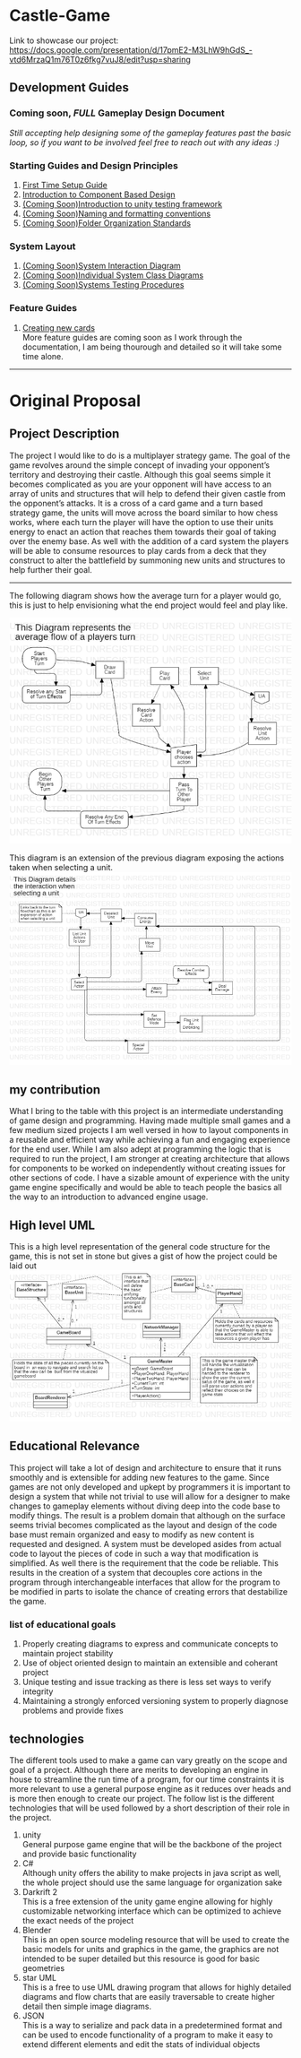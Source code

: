 # Castle-Game
Link to showcase our project: https://docs.google.com/presentation/d/17pmE2-M3LhW9hGdS_-vtd6MrzaQ1m76T0z6fkg7vuJ8/edit?usp=sharing

## Development Guides

### Coming soon, *FULL* Gameplay Design Document   

*Still accepting help designing some of the gameplay features past the basic loop, so if you want to be involved feel free to reach out with any ideas :)*

### Starting Guides and Design Principles  
1. [First Time Setup Guide](Documentation/Starting-Development.md)
2. [Introduction to Component Based Design](Documentation/Component-System-Design-Overview.md)  
3. [(Coming Soon)Introduction to unity testing framework]()
4. [(Coming Soon)Naming and formatting conventions]()  
5. [(Coming Soon)Folder Organization Standards]()

### System Layout 
1. [(Coming Soon)System Interaction Diagram]() 
2. [(Coming Soon)Individual System Class Diagrams]()
3. [(Coming Soon)Systems Testing Procedures]() 

### Feature Guides
1. [Creating new cards](Documentation/Adding-Cards.md)      
More feature guides are coming soon as I work through the documentation, I am being thourough and detailed so it will take some time alone. 


-------------

# Original Proposal

## Project Description

The project I would like to do is a multiplayer strategy game. The goal of the game revolves around the simple concept of invading your opponent’s territory and destroying their castle. Although this goal seems simple it becomes complicated as you are your opponent will have access to an array of units and structures that will help to defend their given castle from the opponent’s attacks.
    It is a cross of a card game and a turn based strategy game, the units will move across the board similar to how chess works, where each turn the player will have the option to use their units energy to enact an action that reaches them towards their goal of taking over the enemy base. As well with the addition of a card system the players will be able to consume resources to play cards from a deck that they construct to alter the battlefield by summoning new units and structures to help further their goal.
    
---
The following diagram shows how the average turn for a player would go, this is just to help envisioning what the end project would feel and play like.

![Diagram](https://github.com/Dan-Burke-P/Castle-Game/blob/master/ReadmeFiles/Turn%20Flow!Turn%20Flow_1.png)

This diagram is an extension of the previous diagram exposing the actions taken when selecting a unit.
![Diagram](https://github.com/Dan-Burke-P/Castle-Game/blob/master/ReadmeFiles/Unit%20Actions!Unit%20Actions_2.png) 

## my contribution

What I bring to the table with this project is an intermediate understanding of game design and programming. Having made multiple small games and a few medium sized projects I am well versed in how to layout components in a reusable and efficient way while achieving a fun and engaging experience for the end user. While I am also adept at programming the logic that is required to run the project, I am stronger at creating architecture that allows for components to be worked on independently without creating issues for other sections of code. I have a sizable amount of experience with the unity game engine specifically and would be able to teach people the basics all the way to an introduction to advanced engine usage. 

## High level UML
This is a high level representation of the general code structure for the game, this is not set in stone but gives a gist of how the project could be laid out
![Diagram](https://github.com/Dan-Burke-P/Castle-Game/blob/master/ReadmeFiles/Main%20Program%20Model!Main_0.png)


## Educational Relevance 

This project will take a lot of design and architecture to ensure that it runs smoothly and is extensible for adding new features to the game. Since games are not only developed and upkept by programmers it is important to design a system that while not trivial to use will allow for a designer to make changes to gameplay elements without diving deep into the code base to modify things. The result is a problem domain that although on the surface seems trivial becomes complicated as the layout and design of the code base must remain organized and easy to modify as new content is requested and designed.
    A system must be developed asides from actual code to layout the pieces of code in such a way that modification is simplified. As well there is the requirement that the code be reliable. This results in the creation of a system that decouples core actions in the program through interchangeable interfaces that allow for the program to be modified in parts to isolate the chance of creating errors that destabilize the game.

### list of educational goals
1. Properly creating diagrams to express and communicate concepts to maintain project stability
2. Use of object oriented design to maintain an extensible and coherant project
3. Unique testing and issue tracking as there is less set ways to verify integrity
4. Maintaining a strongly enforced versioning system to properly diagnose problems and provide fixes

## technologies

The different tools used to make a game can vary greatly on the scope and goal of a project. Although there are merits to developing an engine in house to streamline the run time of a program, for our time constraints it is more relevant to use a general purpose engine as it reduces over heads and is more then enough to create our project. The follow list is the different technologies that will be used followed by a short description of their role in the project.

1. unity   
	General purpose game engine that will be the backbone of the project and provide basic functionality
2. C#   
	Although unity offers the ability to make projects in java script as well, the whole project should use the same language for organization sake
3. Darkrift 2   
	This is a free extension of the unity game engine allowing for highly customizable networking interface which can be optimized to achieve the exact needs of the project
4. Blender   
	This is an open source modeling resource that will be used to create the basic models for units and graphics in the game, the graphics are not intended to be super detailed but this resource is good for basic geometries
5. star UML   
	This is a free to use UML drawing program that allows for highly detailed diagrams and flow charts that are easily traversable to create higher detail then simple image diagrams.
6. JSON   
	This is a way to serialize and pack data in a predetermined format and can be used to encode functionality of a program to make it easy to extend different elements and edit the stats of individual objects
